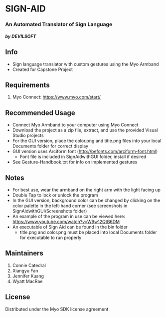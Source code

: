 # SIGN-AID 
### An Automated Translator of Sign Language
##### by DEVILSOFT

## Info

- Sign language translator with custom gestures using the Myo Armband
- Created for Capstone Project

## Requirements

1. Myo Connect: https://www.myo.com/start/

## Recommended Usage

- Connect Myo Armband to your computer using Myo Connect
- Download the project as a zip file, extract, and use the provided Visual Studio projects
- For the GUI version, place the color.png and title.png files into your local Documents folder for correct display
- GUI version uses Arciform font (http://befonts.com/arciform-font.html)
  * Font file is included in SignAidwithGUI folder, install if desired
- See Gesture-Handbook.txt for info on implemented gestures

## Notes

- For best use, wear the armband on the right arm with the light facing up
- Double Tap to lock or unlock the program
- In the GUI version, background color can be changed by clicking on the color palette in the left-hand corner (see screenshots in SignAidwithGUI/Screenshots folder)
- An example of the program in use can be viewed here: https://www.youtube.com/watch?v=W9w12QtB6DM
- An executable of Sign Aid can be found in the bin folder
  * title.png and color.png must be placed into local Documents folder for executable to run properly

## Maintainers

1. Connie Catedral
2. Xiangyu Fan
3. Jennifer Kuang 
4. Wyatt MacRae

## License

Distributed under the Myo SDK license agreement